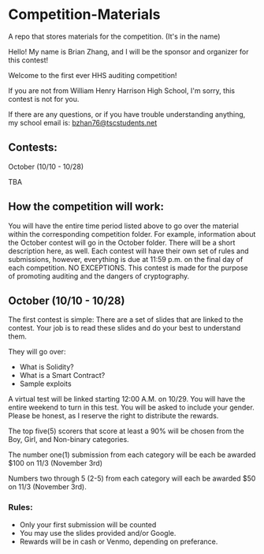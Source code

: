 # Competition-Materials
A repo that stores materials for the competition. (It's in the name)


Hello! My name is Brian Zhang, and I will be the sponsor and organizer for this contest!

Welcome to the first ever HHS auditing competition!

If you are not from William Henry Harrison High School, I'm sorry, this contest is not for you.

If there are any questions, or if you have trouble understanding anything, my school email is: bzhan76@tscstudents.net

## Contests:
October (10/10 - 10/28)

TBA

## How the competition will work:
You will have the entire time period listed above to go over the material within the corresponding competition folder. For example, information about the October contest will go in the October folder. There will be a short description here, as well. Each contest will have their own set of rules and submissions, however, everything is due at 11:59 p.m. on the final day of each competition. NO EXCEPTIONS. This contest is made for the purpose of promoting auditing and the dangers of cryptography.

## October (10/10 - 10/28)
The first contest is simple: There are a set of slides that are linked to the contest. Your job is to read these slides and do your best to understand them.

They will go over:

- What is Solidity?
- What is a Smart Contract?
- Sample exploits

A virtual test will be linked starting 12:00 A.M. on 10/29. You will have the entire weekend to turn in this test. You will be asked to include your gender. Please be honest, as I reserve the right to distribute the rewards.

The top five(5) scorers that score at least a 90% will be chosen from the Boy, Girl, and Non-binary categories.

The number one(1) submission from each category will be each be awarded $100 on 11/3 (November 3rd)

Numbers two through 5 (2-5) from each category will each be awarded $50 on 11/3 (November 3rd).

### Rules:
- Only your first submission will be counted
- You may use the slides provided and/or Google.
- Rewards will be in cash or Venmo, depending on preferance.




